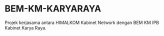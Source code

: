 # BEM-KM-KARYARAYA
Projek kerjasama antara HIMALKOM Kabinet Network dengan BEM KM IPB Kabinet Karya Raya.
